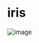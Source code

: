 # iris

![image](https://user-images.githubusercontent.com/84200713/176250399-562cb41f-5ad4-4f53-b6e2-38389394cdc2.png)
